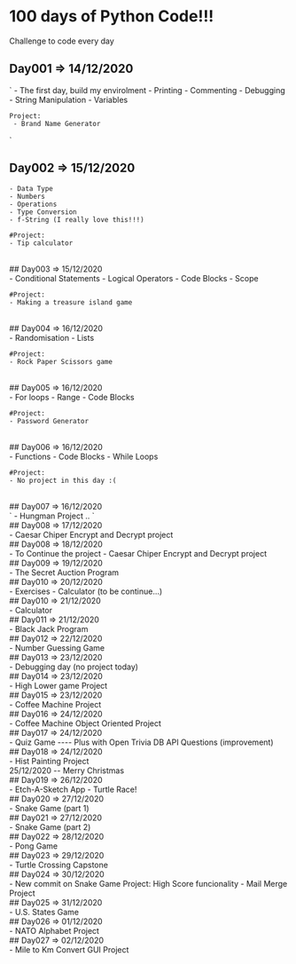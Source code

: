 # 100 days of Python Code!!!

Challenge to code every day 

## Day001 => 14/12/2020
`
    - The first day, build my envirolment 
    - Printing
    - Commenting
    - Debugging
    - String Manipulation 
    - Variables
    
    Project:
     - Brand Name Generator
`
<BR>
## Day002 => 15/12/2020<br>
    - Data Type
    - Numbers
    - Operations
    - Type Conversion
    - f-String (I really love this!!!)

    #Project:    
    - Tip calculator

<BR>
## Day003 => 15/12/2020<br>
    - Conditional Statements
    - Logical Operators
    - Code Blocks
    - Scope
    
    #Project:
    - Making a treasure island game
<BR>
## Day004 => 16/12/2020<br>
    - Randomisation
    - Lists

    #Project:
    - Rock Paper Scissors game
<BR>
## Day005 => 16/12/2020<br>
    - For loops
    - Range
    - Code Blocks

    #Project:
    - Password Generator
<BR>
## Day006 => 16/12/2020<br>
    - Functions
    - Code Blocks
    - While Loops

    #Project:
    - No project in this day :(

<BR>
## Day007 => 16/12/2020<br>
`
    - Hungman Project
    ..
`    
<BR>
## Day008 => 17/12/2020<br>
    - Caesar Chiper Encrypt and Decrypt project
<BR>
## Day008 => 18/12/2020<br>
    - To Continue the project
    - Caesar Chiper Encrypt and Decrypt project
<BR>
## Day009 => 19/12/2020<br>
    - The Secret Auction Program
<BR>
## Day010 => 20/12/2020<br>
    - Exercises 
    - Calculator (to be continue...) 
<BR>
## Day010 => 21/12/2020<br>
    - Calculator
<BR>
## Day011 => 21/12/2020<br>
    - Black Jack Program
<BR>
## Day012 => 22/12/2020<br>
    - Number Guessing Game
<BR>
## Day013 => 23/12/2020<br>
    - Debugging day (no project today)
<BR>
## Day014 => 23/12/2020<br>
    - High Lower game Project
<BR>
## Day015 => 23/12/2020<br>
    - Coffee Machine Project
<BR>
## Day016 => 24/12/2020<br>
    - Coffee Machine Object Oriented Project
<BR>
## Day017 => 24/12/2020<br>
    - Quiz Game
    ---- Plus with Open Trivia DB API Questions (improvement)
<BR>
## Day018 => 24/12/2020<br>
    - Hist Painting Project
<BR>
25/12/2020 -- Merry Christmas
<BR>
## Day019 => 26/12/2020<br>
    - Etch-A-Sketch App
    - Turtle Race!
<BR>
## Day020 => 27/12/2020<br>
    - Snake Game (part 1)
<BR>
## Day021 => 27/12/2020<br>
    - Snake Game (part 2)
<BR>
## Day022 => 28/12/2020<br>
    - Pong Game
<BR>
## Day023 => 29/12/2020<br>
    - Turtle Crossing Capstone
<BR>
## Day024 => 30/12/2020<br>
    - New commit on Snake Game Project: High Score funcionality
    - Mail Merge Project
<BR>
## Day025 => 31/12/2020<br>
    - U.S. States Game
<BR>
## Day026 => 01/12/2020<br>
    - NATO Alphabet Project
<BR>
## Day027 => 02/12/2020<br>
    - Mile to Km Convert GUI Project